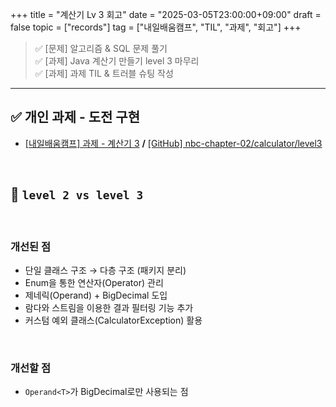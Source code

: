 +++
title = "계산기 Lv 3 회고"
date = "2025-03-05T23:00:00+09:00"
draft = false
topic = ["records"]
tag = ["내일배움캠프", "TIL", "과제", "회고"]
+++

>✅ [문제] 알고리즘 & SQL 문제 풀기  
>✅ [과제] Java 계산기 만들기 level 3 마무리  
>✅ [과제] 과제 TIL & 트러블 슈팅 작성  

---

## ✅ 개인 과제 - 도전 구현
- [[내일배움캠프] 과제 - 계산기 3](https://velog.io/@ezro/camp-task-3) **/** [[GitHub] nbc-chapter-02/calculator/level3](https://github.com/withong/nbc-chapter-02/tree/main/calculator/level3)
<br>

## 🫠 `level 2 vs level 3`

<br>

### 개선된 점
- 단일 클래스 구조 → 다층 구조 (패키지 분리)
- Enum을 통한 연산자(Operator) 관리
- 제네릭(Operand) + BigDecimal 도입
- 람다와 스트림을 이용한 결과 필터링 기능 추가
- 커스텀 예외 클래스(CalculatorException) 활용

<br>

### 개선할 점
- `Operand<T>`가 BigDecimal로만 사용되는 점